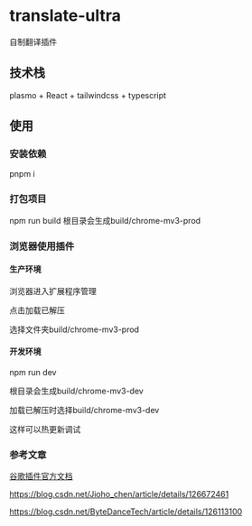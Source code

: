 # translate-ultra

自制翻译插件

## 技术栈

plasmo + React + tailwindcss + typescript

## 使用

### 安装依赖

pnpm i

### 打包项目

npm run build
根目录会生成build/chrome-mv3-prod

### 浏览器使用插件

#### 生产环境

浏览器进入扩展程序管理

点击加载已解压

选择文件夹build/chrome-mv3-prod

#### 开发环境

npm run dev

根目录会生成build/chrome-mv3-dev

加载已解压时选择build/chrome-mv3-dev

这样可以热更新调试

### 参考文章

[谷歌插件官方文档](https://developer.chrome.com/docs/extensions/reference/)

<https://blog.csdn.net/Jioho_chen/article/details/126672461>

<https://blog.csdn.net/ByteDanceTech/article/details/126113100>

